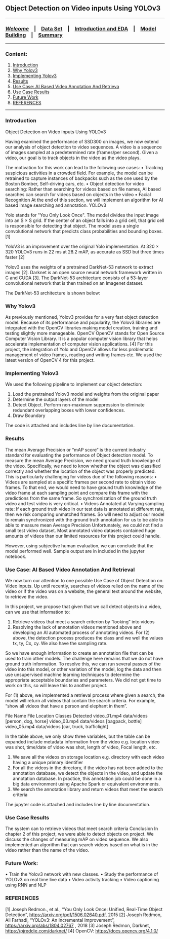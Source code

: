 
##  Object Detection on Video inputs Using YOLOv3

<HR>

### [**_Welcome_**](readme.md)&emsp;|&emsp;[Data Set](data-set.md)&emsp;|&emsp;[Introduction and EDA](eda.md)&emsp;|&emsp;[Model Building](model-building.md)&emsp;|&emsp;[Summary](summary.md)
<HR>

### Content:
1. [Introduction](#introduction)
2. [Why Yolov3](#why-yolov3)
3. [Implementing Yolov3](#implementing-yolov3)
4. [Results](#results)
5. [Use Case: AI Based Video Annotation And Retrieva](#use-case)
6. [Use Case Results](#use-case-results)
7. [Future Work](#future-work)
8. [REFERENCES](#references)

<HR>

### Introduction


Object Detection on Video inputs Using YOLOv3

Having examined the performance of SSD300 on images, we now extend our analysis of object detection to video sequences. A video is a sequence of images sampled at a predetermined rate (frames/per second). Given a video, our goal is to track objects in the video as the video plays.

The motivation for this work can lead to the following use cases:
•	Tracking suspicious activities in a crowded field. For example, the model can be retrained to capture instances of backpacks such as the one used by the Boston Bomber, Self-driving cars, etc.
•	Object detection for video searching: Rather than searching for videos based on file names, AI based searches can search for videos based on objects in the video
•	Facial Recognition
At the end of this section, we will implement an algorithm for AI based image searching and annotation.
YOLOv3

Yolo stands for "You Only Look Once". The model divides the input image into an S × S grid. If the center of an object falls into a grid cell, that grid cell is responsible for detecting that object. The model uses a single convolutional network that predicts class probabilities and bounding boxes. [1]

YoloV3 is an improvement over the original Yolo implementation. At 320 × 320 YOLOv3 runs in 22 ms at 28.2 mAP, as accurate as SSD but three times faster [2]

Yolov3 uses the weights of a pretrained DarkNet-53 network to extract images [2].  Darknet is an open source neural network framework written in C and CUDA [3]. The DarkNet-53 architecture consists of a 53-layer convolutional network that is then trained on an Imagenet dataset.

The DarkNet-53 architecture is shown below:
 
### Why Yolov3
As previously mentioned, Yolov3 provides for a very fast object detection model. Because of its performance and popularity, the Yolov3 libraries are integrated with the OpenCV libraries making model creation, training and testing slightly more manageable.
OpenCV
OpenCV stands for Open Source Computer Vision Library. It is a popular computer vision library that helps accelerate implementation of computer vision applications. [4] For this project, the integration of Yolo and OpenCV allows for less problematic management of video frames, reading and writing frames etc. We used the latest version of OpenCV 4 for this project.

### Implementing Yolov3

We used the following pipeline to implement our object detection:
1.	Load the pretrained Yolov3 model and weights from the original paper
2.	Determine the output layers of the model
3.	Detect Object. Perform non-maximum suppression to eliminate redundant overlapping boxes with lower confidences.
4.	Draw Boundary 

The code is attached and includes line by line documentation.

### Results

The mean Average Precision or “mAP score” is the current industry standard for evaluating the performance of Object detection model. To measure the mean Average Precision, we need ground truth knowledge of the video. Specifically, we need to know whether the object was classified correctly and whether the location of the object was properly predicted. This is particularly challenging for videos due of the following reasons:
•	Videos are sampled at a specific frames per second rate to obtain video frames. To that end, we would need to have ground truth knowledge of the video frame at each sampling point and compare this frame with the predictions from the same frame. So synchronization of the ground truth video and test video is very critical.
•	Videos Annotated at Varying sampling rate: If each ground truth video in our test data is annotated at different rate, then we risk comparing unmatched frames. So will need to adjust our model to remain synchronized with the ground truth annotation for us to be able to able to measure mean Average Precision
Unfortunately, we could not find a small test video dataset. Most annotated video datasets contained huge amounts of videos than our limited resources for this project could handle. 

However, using subjective human evaluation, we can conclude that the model performed well. Sample output are in included in the jupyter notebook.  

### Use Case: AI Based Video Annotation And Retrieval

We now turn our attention to one possible Use Case of Object Detection on Video inputs. Up until recently, searches of videos relied on the name of the video or if the video was on a website, the general text around the website, to retrieve the video.

In this project, we propose that given that we call detect objects in a video, can we use that information to:
1.	Retrieve videos that meet a search criterion by “looking” into videos 
2.	Resolving the lack of annotation videos mentioned above and developing an AI automated process of annotating videos. 
For (2) above, the detection process produces the class and we well the values tx, ty, Cx, cy. We also have the sampling rate.

 


So we have enough information to create an annotation file that can be used to train other models. The challenge here remains that we do not have ground truth information. To resolve this, we can run several passes of the video into this model, or other variation of the model, log the data and then use unsupervised machine learning techniques to determine the appropriate acceptable boundaries and parameters. We did not get time to work on this, so will leave this to another project.

For (1) above, we implemented a retrieval process where given a search, the model will return all videos that contain the search criteria. For example, “show all videos that have a person and elephant in them”.

File Name	File Location	Classes Detected
video_01.mp4	data/videos	[person, dog, horse]
video_03.mp4	data/videos	[bagpack, bottle]
video_05.mp4	data/videos	[car, truck, trafficlight]

In the table above, we only show three variables, but the table can be expanded include metadata information from the video e.g. location video was shot, time/date of video was shot, length of video, Focal length, etc. 
1.	We save all the videos on storage location e.g. directory with each video having a unique primary identifier
2.	For all the videos in the directory, if the video has not been added to the annotation database, we detect the objects in the video, and update the annotation database. In practice, this annotation job could be done in a big data environment using Apache Spark or equivalent environments.
3.	We search the annotation library and return videos that meet the search criteria

The jupyter code is attached and includes line by line documentation.

### Use Case Results

The system can to retrieve videos that meet search criteria
Conclusion
In chapter 2 of this project, we were able to detect objects on project. We discuss the changes of measuring mAP on video sequence. We also implemented an algorithm that can search videos based on what is in the video rather than the name of the video.

### Future Work:

•	Train the Yolov3 network with new classes. 
•	Study the performance of YOLOv3 on real time live data
•	Video activity tracking
•	Video captioning using RNN and NLP 

### REFERENCES
[1] Joseph Redmon., et al., “You Only Look Once: Unified, Real-Time Object Detection”, https://arxiv.org/pdf/1506.02640.pdf, 2015
[2] Joseph Redmon, Ali Farhadi, “YOLOv3: An Incremental Improvement”, https://arxiv.org/abs/1804.02767 , 2018
[3] Joseph Redmon, Darknet, https://pjreddie.com/darknet/
[4] OpenCV: https://docs.opencv.org/4.1.0/





